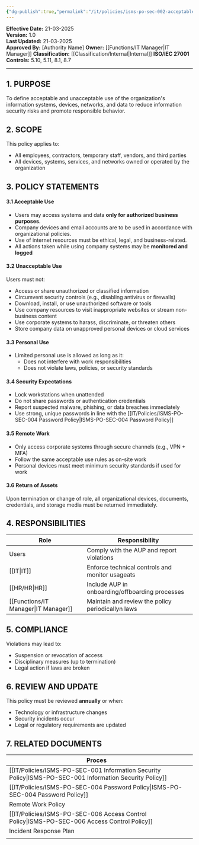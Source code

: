 ```yaml
---
{"dg-publish":true,"permalink":"/it/policies/isms-po-sec-002-acceptable-use-policy/","noteIcon":"default"}
---
```


**Effective Date:** 21-03-2025  
**Version:** 1.0  
**Last Updated:** 21-03-2025  
**Approved By:** [Authority Name]
**Owner:** [[Functions/IT Manager\|IT Manager]]
**Classification:** [[Classification/Internal\|Internal]]
**ISO/IEC 27001 Controls:** 5.10, 5.11, 8.1, 8.7

---
## **1. PURPOSE**  
To define acceptable and unacceptable use of the organization's information systems, devices, networks, and data to reduce information security risks and promote responsible behavior.
## **2. SCOPE**
This policy applies to:

- All employees, contractors, temporary staff, vendors, and third parties
- All devices, systems, services, and networks owned or operated by the organization
 
 ## **3. POLICY STATEMENTS** 
 
 #### 3.1 Acceptable Use
- Users may access systems and data **only for authorized business purposes**.
- Company devices and email accounts are to be used in accordance with organizational policies.
- Use of internet resources must be ethical, legal, and business-related.
- All actions taken while using company systems may be **monitored and logged**
#### 3.2 Unacceptable Use
Users must not:
- Access or share unauthorized or classified information
- Circumvent security controls (e.g., disabling antivirus or firewalls)
- Download, install, or use unauthorized software or tools
- Use company resources to visit inappropriate websites or stream non-business content
- Use corporate systems to harass, discriminate, or threaten others
- Store company data on unapproved personal devices or cloud services
#### 3.3 Personal Use
- Limited personal use is allowed as long as it:
    - Does not interfere with work responsibilities
    - Does not violate laws, policies, or security standards
#### 3.4 Security Expectations
- Lock workstations when unattended
- Do not share passwords or authentication credentials
- Report suspected malware, phishing, or data breaches immediately
- Use strong, unique passwords in line with the [[IT/Policies/ISMS-PO-SEC-004 Password Policy\|ISMS-PO-SEC-004 Password Policy]]
#### 3.5 Remote Work
- Only access corporate systems through secure channels (e.g., VPN + MFA)
- Follow the same acceptable use rules as on-site work
- Personal devices must meet minimum security standards if used for work
#### 3.6 Return of Assets
Upon termination or change of role, all organizational devices, documents, credentials, and storage media must be returned immediately.
## **4. RESPONSIBILITIES**

| **Role**       | **Responsibility**                                |
| -------------- | ------------------------------------------------- |
| Users          | Comply with the AUP and report violations         |
| [[IT\|IT]]         | Enforce technical controls and monitor usageats   |
| [[HR/HR\|HR]]         | Include AUP in onboarding/offboarding processes   |
| [[Functions/IT Manager\|IT Manager]] | Maintain and review the policy periodicallyn laws |
## **5. COMPLIANCE**  
Violations may lead to:
- Suspension or revocation of access
- Disciplinary measures (up to termination)
- Legal action if laws are broken
## **6. REVIEW AND UPDATE**  
This policy must be reviewed **annually** or when:
- Technology or infrastructure changes
- Security incidents occur
- Legal or regulatory requirements are updated
## **7. RELATED DOCUMENTS**

| Proces                                          |     |
| ----------------------------------------------- | --- |
| [[IT/Policies/ISMS-PO-SEC-001 Information Security Policy\|ISMS-PO-SEC-001 Information Security Policy]] |     |
| [[IT/Policies/ISMS-PO-SEC-004 Password Policy\|ISMS-PO-SEC-004 Password Policy]]             |     |
| Remote Work Policy                              |     |
| [[IT/Policies/ISMS-PO-SEC-006 Access Control Policy\|ISMS-PO-SEC-006 Access Control Policy]]       |     |
| Incident Response Plan                          |     |
|                                                 |     |











